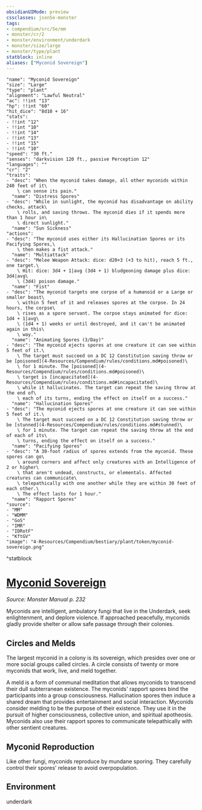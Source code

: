 ```yaml
---
obsidianUIMode: preview
cssclasses: json5e-monster
tags:
- compendium/src/5e/mm
- monster/cr/2
- monster/environment/underdark
- monster/size/large
- monster/type/plant
statblock: inline
aliases: ["Myconid Sovereign"]
---
```

```statblock
"name": "Myconid Sovereign"
"size": "Large"
"type": "plant"
"alignment": "Lawful Neutral"
"ac": !!int "13"
"hp": !!int "60"
"hit_dice": "8d10 + 16"
"stats":
- !!int "12"
- !!int "10"
- !!int "14"
- !!int "13"
- !!int "15"
- !!int "10"
"speed": "30 ft."
"senses": "darkvision 120 ft., passive Perception 12"
"languages": ""
"cr": "2"
"traits":
- "desc": "When the myconid takes damage, all other myconids within 240 feet of it\
    \ can sense its pain."
  "name": "Distress Spores"
- "desc": "While in sunlight, the myconid has disadvantage on ability checks, attack\
    \ rolls, and saving throws. The myconid dies if it spends more than 1 hour in\
    \ direct sunlight."
  "name": "Sun Sickness"
"actions":
- "desc": "The myconid uses either its Hallucination Spores or its Pacifying Spores,\
    \ then makes a fist attack."
  "name": "Multiattack"
- "desc": "Melee Weapon Attack: dice: d20+3 (+3 to hit), reach 5 ft., one target.\
    \ Hit: dice: 3d4 + 1|avg (3d4 + 1) bludgeoning damage plus dice: 3d4|avg\
    \ (3d4) poison damage."
  "name": "Fist"
- "desc": "The myconid targets one corpse of a humanoid or a Large or smaller beast\
    \ within 5 feet of it and releases spores at the corpse. In 24 hours, the corpse\
    \ rises as a spore servant. The corpse stays animated for dice: 1d4 + 1|avg\
    \ (1d4 + 1) weeks or until destroyed, and it can't be animated again in this\
    \ way."
  "name": "Animating Spores (3/Day)"
- "desc": "The myconid ejects spores at one creature it can see within 5 feet of it.\
    \ The target must succeed on a DC 12 Constitution saving throw or be [poisoned](4-Resources/Compendium/rules/conditions.md#poisoned)\
    \ for 1 minute. The [poisoned](4-Resources/Compendium/rules/conditions.md#poisoned)\
    \ target is [incapacitated](4-Resources/Compendium/rules/conditions.md#incapacitated)\
    \ while it hallucinates. The target can repeat the saving throw at the end of\
    \ each of its turns, ending the effect on itself on a success."
  "name": "Hallucination Spores"
- "desc": "The myconid ejects spores at one creature it can see within 5 feet of it.\
    \ The target must succeed on a DC 12 Constitution saving throw or be [stunned](4-Resources/Compendium/rules/conditions.md#stunned)\
    \ for 1 minute. The target can repeat the saving throw at the end of each of its\
    \ turns, ending the effect on itself on a success."
  "name": "Pacifying Spores"
- "desc": "A 30-foot radius of spores extends from the myconid. These spores can go\
    \ around corners and affect only creatures with an Intelligence of 2 or higher\
    \ that aren't undead, constructs, or elementals. Affected creatures can communicate\
    \ telepathically with one another while they are within 30 feet of each other.\
    \ The effect lasts for 1 hour."
  "name": "Rapport Spores"
"source":
- "MM"
- "WDMM"
- "GoS"
- "IMR"
- "IDRotF"
- "KftGV"
"image": "4-Resources/Compendium/bestiary/plant/token/myconid-sovereign.png"
```
^statblock
# [Myconid Sovereign](4-Resources/Compendium/bestiary/plant/myconid-sovereign.md)
*Source: Monster Manual p. 232*  

Myconids are intelligent, ambulatory fungi that live in the Underdark, seek enlightenment, and deplore violence. If approached peacefully, myconids gladly provide shelter or allow safe passage through their colonies.

## Circles and Melds

The largest myconid in a colony is its sovereign, which presides over one or more social groups called circles. A circle consists of twenty or more myconids that work, live, and meld together.

A meld is a form of communal meditation that allows myconids to transcend their dull subterranean existence. The myconids' rapport spores bind the participants into a group consciousness. Hallucination spores then induce a shared dream that provides entertainment and social interaction. Myconids consider melding to be the purpose of their existence. They use it in the pursuit of higher consciousness, collective union, and spiritual apotheosis. Myconids also use their rapport spores to communicate telepathically with other sentient creatures.

## Myconid Reproduction

Like other fungi, myconids reproduce by mundane sporing. They carefully control their spores' release to avoid overpopulation.



## Environment

underdark
